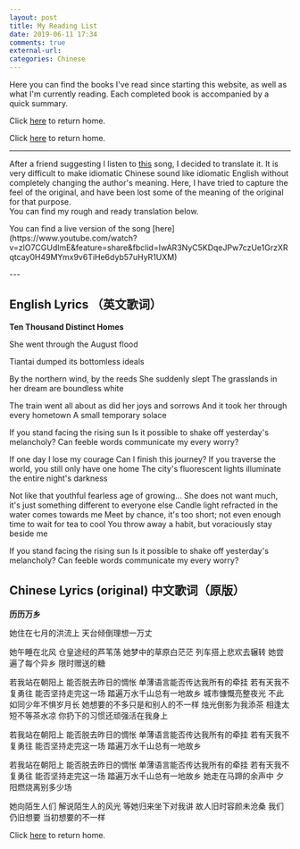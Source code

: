 ```yaml
---
layout: post
title: My Reading List
date: 2019-06-11 17:34
comments: true
external-url:
categories: Chinese
---
```

Here you can find the books I've read since starting this website, as well as what I'm currently reading. Each completed book is accompanied by a quick summary.

Click [here](https://wigdo.github.io/papyrus/) to return home.

Click [here](https://wigdo.github.io/papyrus/) to return home.

---
After a friend suggesting I listen to [this](https://www.youtube.com/watch?v=w16wogicWFE) song, I decided to translate it. It is very difficult to make idiomatic Chinese sound like idiomatic English without completely changing the author's meaning. Here, I have tried to capture the feel of the original, and have been lost some of the meaning of the original for that purpose.  
You can find my rough and ready translation below.

<p>
You can find a live version of the song [here](https://www.youtube.com/watch?v=zlO7CGUdlmE&feature=share&fbclid=IwAR3NyC5KDqeJPw7czUe1GrzXRqtcay0H49MYmx9v6TiHe6dyb57uHyR1UXM)
</p>
---

## English Lyrics （英文歌词）
<strong> Ten Thousand Distinct Homes </strong>

<p>
She went through the August flood
</p>
Tiantai dumped its bottomless ideals
<p>
By the northern wind, by the reeds
She suddenly slept
The grasslands in her dream are boundless white
</p>
<p>
The train went all about as did her joys and sorrows
And it took her through every hometown
A small temporary solace
</p>
If you stand facing the rising sun
Is it possible to shake off yesterday's melancholy?
Can feeble words communicate my every worry?
</p>
</p>
If one day I lose my courage
Can I finish this journey?
If you traverse the world, you still only have one home
The city's fluorescent lights illuminate the entire night's darkness
</p>
<p>
Not like that youthful fearless age of growing...
She does not want much, it's just something different to everyone else
Candle light refracted in the water comes towards me
Meet by chance, it's too short; not even enough time to wait for tea to cool
You throw away a habit, but voraciously stay beside me
</p>
<p>
If you stand facing the rising sun
Is it possible to shake off yesterday's melancholy?
Can feeble words communicate my every worry?
</p>

## Chinese Lyrics (original) 中文歌词（原版）
 <strong> 历历万乡 </strong>

<p>
她住在七月的洪流上
天台倾倒理想一万丈
</p>
<p>
她午睡在北风
仓皇途经的芦苇荡
她梦中的草原白茫茫
列车搭上悲欢去辗转
她尝遍了每个异乡
限时赠送的糖
</p>
<p>
若我站在朝阳上
能否脱去昨日的惆怅
单薄语言能否传达我所有的牵挂
若有天我不复勇往
能否坚持走完这一场
踏遍万水千山总有一地故乡
城市慷慨亮整夜光
不此如同少年不惧岁月长
她想要的不多只是和别人的不一样
烛光倒影为我添茶
相逢太短不等茶水凉
你扔下的习惯还顽强活在我身上
</p>
<p>
若我站在朝阳上
能否脱去昨日的惆怅
单薄语言能否传达我所有的牵挂
若有天我不复勇往
能否坚持走完这一场
踏遍万水千山总有一地故乡
</p>
<p>
若我站在朝阳上
能否脱去昨日的惆怅
单薄语言能否传达我所有的牵挂
若有天我不复勇往
能否坚持走完这一场
踏遍万水千山总有一地故乡
她走在马蹄的余声中
夕阳燃烧离别多少场
</p>
<p>
她向陌生人们
解说陌生人的风光
等她归来坐下对我讲
故人旧时容颜未沧桑
我们仍旧想要
当初想要的不一样
</p>

Click [here](https://wigdo.github.io/papyrus/) to return home.
